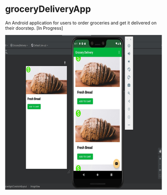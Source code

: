 # groceryDeliveryApp
An Android application for users to order groceries and get it delivered on their doorstep. [In Progress]

<img src="groceryItemImage.jpg" width="680" height="500">

